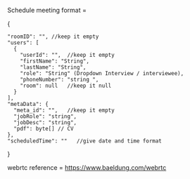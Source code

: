 Schedule meeting format = 

{
  
    "roomID": "", //keep it empty
    "users": [
      {
        "userId": "",  //keep it empty
        "firstName": "String",
        "lastName": "String",
        "role": "String" (Dropdown Interview / interviewee),
        "phoneNumber": "string ",
        "room": null   //keep it null
      }
    ],
    "metaData": {
      "meta_id": "",   //keep it empty
      "jobRole": "string",
      "jobDesc": "string",
      "pdf": byte[] // CV
    },
    "scheduledTime": ""   //give date and time format
  
}


webrtc reference = https://www.baeldung.com/webrtc
